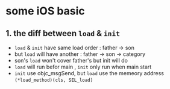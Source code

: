 # some iOS basic
## 1. the diff between `load` & `init`
- `load` & `init` have same load order : father -> son
- but `load` will have another : father -> son -> category
- son's `load` won't cover father's but init will do
- `load` will run befor main , `init` only run when main start
- `init` use objc_msgSend, but `load` use the memeory address `(*load_method)(cls, SEL_load)`

## 
